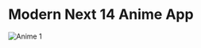 # Modern Next 14 Anime App

![Anime 1](https://github.com/muasyasila/Anime-Magic/assets/111142846/21d7c8d4-635f-49a4-ba2b-5f4629f618ce)



